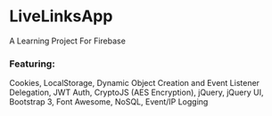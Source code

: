 # LiveLinksApp
A Learning Project For Firebase



### Featuring: 
Cookies, LocalStorage, Dynamic Object Creation and Event Listener Delegation, JWT Auth, CryptoJS (AES Encryption), jQuery, jQuery UI, Bootstrap 3, Font Awesome, NoSQL, Event/IP Logging
